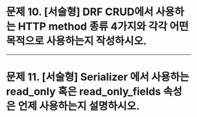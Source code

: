 # 문제 10. [서술형] DRF CRUD에서 사용하는 HTTP method 종류 4가지와 각각 어떤 목적으로 사용하는지 작성하시오.




-----

# 문제 11. [서술형] Serializer 에서 사용하는 read_only 혹은 read_only_fields 속성은 언제 사용하는지 설명하시오.





